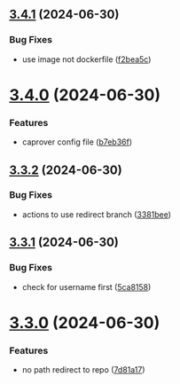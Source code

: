## [3.4.1](https://github.com/EddieHubCommunity/BioDrop/compare/v3.4.0...v3.4.1) (2024-06-30)


### Bug Fixes

* use image not dockerfile ([f2bea5c](https://github.com/EddieHubCommunity/BioDrop/commit/f2bea5c44e7f87ec560f2b3b6b88f04b817f52c0))



# [3.4.0](https://github.com/EddieHubCommunity/BioDrop/compare/v3.3.2...v3.4.0) (2024-06-30)


### Features

* caprover config file ([b7eb36f](https://github.com/EddieHubCommunity/BioDrop/commit/b7eb36f96e8cbd3ad7b2481c83ecce1456528e7f))



## [3.3.2](https://github.com/EddieHubCommunity/BioDrop/compare/v3.3.1...v3.3.2) (2024-06-30)


### Bug Fixes

* actions to use redirect branch ([3381bee](https://github.com/EddieHubCommunity/BioDrop/commit/3381bee0b27019fa7060be1a30b38fcc04a6f5ac))



## [3.3.1](https://github.com/EddieHubCommunity/BioDrop/compare/v3.3.0...v3.3.1) (2024-06-30)


### Bug Fixes

* check for username first ([5ca8158](https://github.com/EddieHubCommunity/BioDrop/commit/5ca815899155555bf4124902b677ecdf1f436cb1))



# [3.3.0](https://github.com/EddieHubCommunity/BioDrop/compare/v3.2.1...v3.3.0) (2024-06-30)


### Features

* no path redirect to repo ([7d81a17](https://github.com/EddieHubCommunity/BioDrop/commit/7d81a17828f70da158545cfa9bba8b3cf48e557b))



